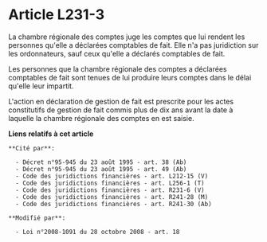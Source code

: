 # Article L231-3

La chambre régionale des comptes juge les comptes que lui rendent les personnes qu'elle a déclarées comptables de fait. Elle
n'a pas juridiction sur les ordonnateurs, sauf ceux qu'elle a déclarés comptables de fait.

Les personnes que la chambre régionale des comptes a déclarées comptables de fait sont tenues de lui produire leurs comptes
dans le délai qu'elle leur impartit. 

L'action en déclaration de gestion de fait est prescrite pour les actes constitutifs de gestion de fait commis plus de dix
ans avant la date à laquelle la chambre régionale des comptes en est saisie.

**Liens relatifs à cet article**

	**Cité par**:

	  - Décret n°95-945 du 23 août 1995 - art. 38 (Ab)
	  - Décret n°95-945 du 23 août 1995 - art. 49 (Ab)
	  - Code des juridictions financières - art. L212-15 (V)
	  - Code des juridictions financières - art. L256-1 (T)
	  - Code des juridictions financières - art. R231-6 (V)
	  - Code des juridictions financières - art. R241-28 (M)
	  - Code des juridictions financières - art. R241-30 (Ab)

	**Modifié par**:

	  - Loi n°2008-1091 du 28 octobre 2008 - art. 18
